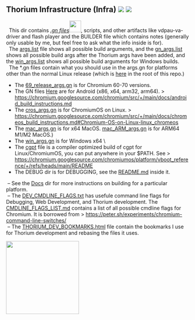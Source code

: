 ## Thorium Infrastructure (Infra) <img src="https://github.com/Alex313031/thorium/blob/main/logos/NEW/build_light.svg#gh-dark-mode-only"> <img src="https://github.com/Alex313031/thorium/blob/main/logos/NEW/build_dark.svg#gh-light-mode-only">

&nbsp;&nbsp;This dir contains [*.gn files*](https://gn.googlesource.com/gn/)<img src="https://github.com/Alex313031/thorium/blob/main/logos/NEW/gn-logo.png" width="32">, scripts, and other artifacts like vdpau-va-driver and flash player and the BUILDER file which contains notes (generally only usable by me, but feel free to ask what the info inside is for). \
&nbsp;&nbsp;The [args.list](https://github.com/Alex313031/thorium/blob/main/infra/args.list) file shows all possible build arguments, and the [gn_args.list](https://github.com/Alex313031/thorium/blob/main/infra/gn_args.list) shows all possible build args after the Thorium args have been added, and the [win_args.list](https://github.com/Alex313031/thorium/blob/main/infra/win_args.list) shows all possible build arguments for Windows builds. \
&nbsp;&nbsp;The &#42;.gn files contain what you should use in the args.gn for platforms other than the normal Linux release (which is [here](https://github.com/Alex313031/thorium/blob/main/args.gn) in the root of this repo.)

 - The [69_release_args.gn](https://github.com/Alex313031/thorium/blob/main/infra/69_release_args.gn) is for Chromium 60-70 versions.
 - The GN files [Here](https://github.com/Alex313031/thorium/blob/main/arm/android) are for Android (x86, x64, arm32, arm64). > https://chromium.googlesource.com/chromium/src/+/main/docs/android_build_instructions.md
 - The [cros_args.gn](https://github.com/Alex313031/thorium/blob/main/other/CrOS/cros_args.gn) is for ChromiumOS on Linux. > https://chromium.googlesource.com/chromium/src/+/main/docs/chromeos_build_instructions.md#Chromium-OS-on-Linux-linux_chromeos
 - The [mac_args.gn](https://github.com/Alex313031/thorium/blob/main/other/Mac/mac_args.gn) is for x64 MacOS. [mac_ARM_args.gn](https://github.com/Alex313031/thorium/blob/main/other/Mac/mac_ARM_args.gn) is for ARM64 M1/M2 MacOS.)
 - The [win_args.gn](https://github.com/Alex313031/thorium/blob/main/win_args.gn) is for Windows x64 \
 - The [cgpt](https://github.com/Alex313031/thorium/blob/main/infra/cgpt) file is a compiler optimized build of cgpt for Linux/ChromiumOS, you can put anywhere in your $PATH. See > https://chromium.googlesource.com/chromiumos/platform/vboot_reference/+/refs/heads/main/README
 - The DEBUG dir is for DEBUGGING, see the [README.md](https://github.com/Alex313031/thorium/tree/main/infra/DEBUG#readme) inside it.

&nbsp;&ndash; See the [Docs](https://github.com/Alex313031/thorium/tree/main/docs#readme) dir for more instructions on building for a particular platform. \
&nbsp;&ndash; The [DEV_CMDLINE_FLAGS.txt](https://github.com/Alex313031/thorium/blob/main/infra/DEV_CMDLINE_FLAGS.txt) has usefule command line flags for Debugging, Web Development, and Thorium development. The [CMDLINE_FLAGS_LIST.md](https://github.com/Alex313031/thorium/blob/main/infra/CMDLINE_FLAGS_LIST.md) contains a list of all possible cmdline flags for Chromium. It is borrowed from > https://peter.sh/experiments/chromium-command-line-switches/ \
&nbsp;&ndash; The [THORIUM_DEV_BOOKMARKS.html](https://github.com/Alex313031/thorium/blob/main/infra/THORIUM_DEV_BOOKMARKS.html) file contain the bookmarks I use for Thorium development and rebasing the files it uses.

<img src="https://github.com/Alex313031/thorium/blob/main/logos/NEW/thorium_infra_256.png" width="200">
